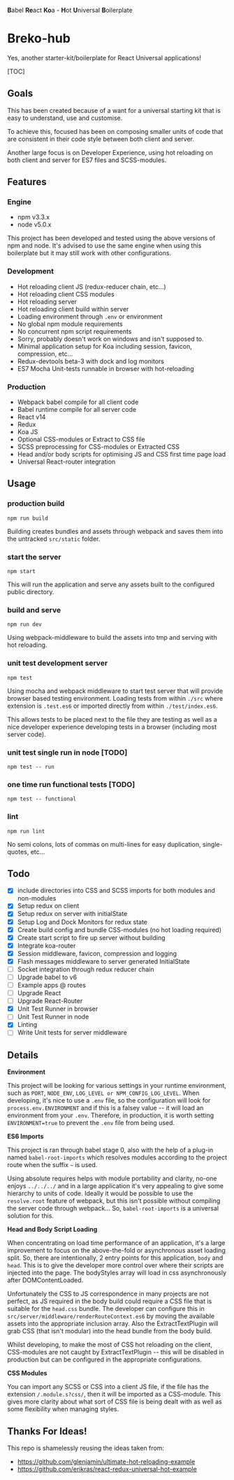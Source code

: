 **B**abel **Re**act **Ko**a - **H**ot **U**niversal **B**oilerplate
# Breko-hub

Yes, another starter-kit/boilerplate for React Universal applications!

[TOC]

## Goals

This has been created because of a want for a universal starting kit that is easy to understand, use and customise.

To achieve this, focused has been on composing smaller units of code that are consistent in their code style between both client and server.

Another large focus is on Developer Experience, using hot reloading on both client and server for ES7 files and SCSS-modules.

## Features

### Engine
- npm v3.3.x
- node v5.0.x

This project has been developed and tested using the above versions of npm and node. It's advised to use the same engine when using this boilerplate but it may still work with other configurations.

### Development
- Hot reloading client JS (redux-reducer chain, etc...)
- Hot reloading client CSS modules
- Hot reloading server
- Hot reloading client build within server
- Loading environment through `.env` or environment
- No global npm module requirements
- No concurrent npm script requirements
- Sorry, probably doesn't work on windows and isn't supposed to.
- Minimal application setup for Koa including session, favicon, compression, etc...
- Redux-devtools beta-3 with dock and log monitors
- ES7 Mocha Unit-tests runnable in browser with hot-reloading

### Production
- Webpack babel compile for all client code
- Babel runtime compile for all server code
- React v14
- Redux
- Koa JS
- Optional CSS-modules or Extract to CSS file
- SCSS preprocessing for CSS-modules or Extracted CSS
- Head and/or body scripts for optimising JS and CSS first time page load
- Universal React-router integration

## Usage

### production build
```shell
npm run build
```

Building creates bundles and assets through webpack and saves them into the untracked `src/static` folder.

### start the server
```shell
npm start
```

This will run the application and serve any assets built to the configured public directory.

### build and serve
```shell
npm run dev
```

Using webpack-middleware to build the assets into tmp and serving with hot reloading.

### unit test development server
```shell
npm test
```

Using mocha and webpack middleware to start test server that will provide browser based testing environment. Loading tests from within `./src` where extension is `.test.es6` or imported directly from within `./test/index.es6`.

This allows tests to be placed next to the file they are testing as well as a nice developer experience developing tests in a browser (including most server code).

### unit test single run in node [TODO]
```shell
npm test -- run
```

### one time run functional tests [TODO]
```shell
npm test -- functional
```

### lint
```
npm run lint
```

No semi colons, lots of commas on multi-lines for easy duplication, single-quotes, etc...

## Todo

- [x] include directories into CSS and SCSS imports for both modules and non-modules
- [x] Setup redux on client
- [x] Setup redux on server with initialState
- [x] Setup Log and Dock Monitors for redux state
- [x] Create build config and bundle CSS-modules (no hot loading required)
- [x] Create start script to fire up server without building
- [x] Integrate koa-router
- [x] Session middleware, favicon, compression and logging
- [x] Flash messages middleware to server generated InitialState
- [ ] Socket integration through redux reducer chain
- [ ] Upgrade babel to v6
- [ ] Example apps @ routes
- [ ] Upgrade React
- [ ] Upgrade React-Router
- [x] Unit Test Runner in browser
- [ ] Unit Test Runner in node
- [x] Linting
- [ ] Write Unit tests for server middleware

## Details

**Environment**

This project will be looking for various settings in your runtime environment, such as `PORT`, `NODE_ENV`, `LOG_LEVEL or NPM_CONFIG_LOG_LEVEL`. When developing, it's nice to use a `.env` file, so the configuration will look for `process.env.ENVIRONMENT` and if this is a falsey value -- it will load an environment from your `.env`. Therefore, in production, it is worth setting `ENVIRONMENT=true` to prevent the `.env` file from being used.

**ES6 Imports**

This project is ran through babel stage 0, also with the help of a plug-in named `babel-root-imports` which resolves modules according to the project route when the suffix `~` is used. 

Using absolute requires helps with module portability and clarity, no-one enjoys `../../../` and in a large application it's very appealing to give some hierarchy to units of code. Ideally it would be possible to use the `resolve.root` feature of webpack, but this isn't possible without compiling the server code through webpack... So, `babel-root-imports` is a universal solution for this.

**Head and Body Script Loading**

When concentrating on load time performance of an application, it's a large improvement to focus on the above-the-fold or asynchronous asset loading split. So, there are intentionally, 2 entry points for this application, `body` and `head`. This is to give the developer more control over where their scripts are injected into the page. The bodyStyles array will load in css asynchronously after DOMContentLoaded.

Unfortunately the CSS to JS correspondence in many projects are not perfect, as JS required in the body build could require a CSS file that is suitable for the `head.css` bundle. The developer can configure this in `src/server/middleware/renderRouteContext.es6` by moving the available assets into the appropriate inclusion array.  Also the ExtractTextPlugin will grab CSS (that isn't modular) into the head bundle from the body build.

Whilst developing, to make the most of CSS hot reloading on the client, CSS-modules are not caught by ExtractTextPlugin -- this will be disabled in production but can be configured in the appropriate configurations.

**CSS Modules**

You can import any SCSS or CSS into a client JS file, if the file has the extension `/.module.s?css/`, then it will be imported as a CSS-module. This gives more clarity about what sort of CSS file is being dealt with as well as some flexibility when managing styles.

## Thanks For Ideas!

This repo is shamelessly reusing the ideas taken from:

- https://github.com/glenjamin/ultimate-hot-reloading-example
- https://github.com/erikras/react-redux-universal-hot-example

